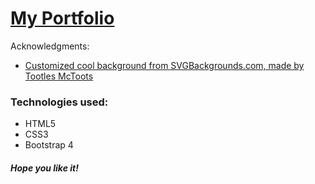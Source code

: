 # [My Portfolio](https://elena-in-code.github.io/Portfolio-ENG/ "live sample of the App")

Acknowledgments: <br>
+ [Customized cool background from SVGBackgrounds.com, made by Tootles McToots](https://www.svgbackgrounds.com/)
	

### Technologies used: 

+ HTML5
+ CSS3
+ Bootstrap 4

##### Hope you like it!
